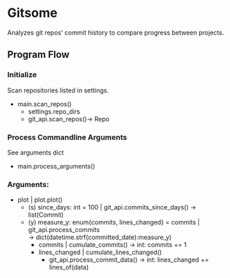 # Gitsome

Analyzes git repos' commit history to compare progress between projects.

## Program Flow

### Initialize
Scan repositories listed in settings.
- main.scan_repos()
    - settings.repo_dirs
    - git_api.scan_repos()-> Repo

### Process Commandline Arguments

See arguments dict 
- main.process_arguments()

### Arguments:

- plot | plot.plot()
    - (s) since_days: int = 100 | git_api.commits_since_days() -> list(Commit)
    - (y) measure_y: enum{commits, lines_changed} = commits | git_api.process_commits \
    -> dict(datetime.strf(committed_date):measure_y)
        - commits | cumulate_commits() -> int: commits += 1
        - lines_changed | cumulate_lines_changed() 
            - git_api.process_commit_data() -> int: lines_changed += lines_of(data)



